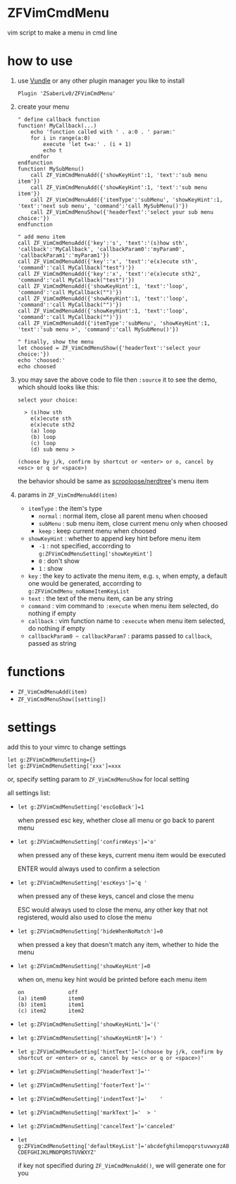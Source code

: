 # ZFVimCmdMenu

vim script to make a menu in cmd line

# how to use

1. use [Vundle](https://github.com/VundleVim/Vundle.vim) or any other plugin manager you like to install

    ```
    Plugin 'ZSaberLv0/ZFVimCmdMenu'
    ```

1. create your menu

    ```
    " define callback function
    function! MyCallback(...)
        echo 'function called with ' . a:0 . ' param:'
        for i in range(a:0)
            execute 'let t=a:' . (i + 1)
            echo t
        endfor
    endfunction
    function! MySubMenu()
        call ZF_VimCmdMenuAdd({'showKeyHint':1, 'text':'sub menu item'})
        call ZF_VimCmdMenuAdd({'showKeyHint':1, 'text':'sub menu item'})
        call ZF_VimCmdMenuAdd({'itemType':'subMenu', 'showKeyHint':1, 'text':'next sub menu', 'command':'call MySubMenu()'})
        call ZF_VimCmdMenuShow({'headerText':'select your sub menu choice:'})
    endfunction

    " add menu item
    call ZF_VimCmdMenuAdd({'key':'s', 'text':'(s)how sth', 'callback':'MyCallback', 'callbackParam0':'myParam0', 'callbackParam1':'myParam1'})
    call ZF_VimCmdMenuAdd({'key':'x', 'text':'e(x)ecute sth', 'command':'call MyCallback("test")'})
    call ZF_VimCmdMenuAdd({'key':'x', 'text':'e(x)ecute sth2', 'command':'call MyCallback("test")'})
    call ZF_VimCmdMenuAdd({'showKeyHint':1, 'text':'loop', 'command':'call MyCallback("")'})
    call ZF_VimCmdMenuAdd({'showKeyHint':1, 'text':'loop', 'command':'call MyCallback("")'})
    call ZF_VimCmdMenuAdd({'showKeyHint':1, 'text':'loop', 'command':'call MyCallback("")'})
    call ZF_VimCmdMenuAdd({'itemType':'subMenu', 'showKeyHint':1, 'text':'sub menu >', 'command':'call MySubMenu()'})

    " finally, show the menu
    let choosed = ZF_VimCmdMenuShow({'headerText':'select your choice:'})
    echo 'choosed:'
    echo choosed
    ```

1. you may save the above code to file then `:source` it to see the demo,
    which should looks like this:

    ```
    select your choice:

      > (s)how sth
        e(x)ecute sth
        e(x)ecute sth2
        (a) loop
        (b) loop
        (c) loop
        (d) sub menu >

    (choose by j/k, confirm by shortcut or <enter> or o, cancel by <esc> or q or <space>)
    ```

    the behavior should be same as [scrooloose/nerdtree](https://github.com/scrooloose/nerdtree)'s menu item

1. params in `ZF_VimCmdMenuAdd(item)`

    * `itemType` : the item's type
        * `normal` : normal item, close all parent menu when choosed
        * `subMenu` : sub menu item, close current menu only when choosed
        * `keep` : keep current menu when choosed
    * `showKeyHint` : whether to append key hint before menu item
        * `-1` : not specified, accorrding to `g:ZFVimCmdMenuSetting['showKeyHint']`
        * `0` : don't show
        * `1` : show
    * `key` : the key to activate the menu item, e.g. `s`,
        when empty, a default one would be generated,
        accorrding to `g:ZFVimCmdMenu_noNameItemKeyList`
    * `text` : the text of the menu item, can be any string
    * `command` : vim command to `:execute` when menu item selected, do nothing if empty
    * `callback` : vim function name to `:execute` when menu item selected, do nothing if empty
    * `callbackParam0 ~ callbackParam7` : params passed to `callback`, passed as string


# functions

* `ZF_VimCmdMenuAdd(item)`
* `ZF_VimCmdMenuShow([setting])`

# settings

add this to your vimrc to change settings

```
let g:ZFVimCmdMenuSetting={}
let g:ZFVimCmdMenuSetting['xxx']=xxx
```

or, specify setting param to `ZF_VimCmdMenuShow` for local setting

all settings list:

* `let g:ZFVimCmdMenuSetting['escGoBack']=1`

    when pressed esc key, whether close all menu or go back to parent menu

* `let g:ZFVimCmdMenuSetting['confirmKeys']='o'`

    when pressed any of these keys, current menu item would be executed

    ENTER would always used to confirm a selection

* `let g:ZFVimCmdMenuSetting['escKeys']='q '`

    when pressed any of these keys, cancel and close the menu

    ESC would always used to close the menu,
    any other key that not registered,
    would also used to close the menu

* `let g:ZFVimCmdMenuSetting['hideWhenNoMatch']=0`

    when pressed a key that doesn't match any item, whether to hide the menu

* `let g:ZFVimCmdMenuSetting['showKeyHint']=0`

    when on, menu key hint would be printed before each menu item

    ```
    on              off
    (a) item0       item0
    (b) item1       item1
    (c) item2       item2
    ```

* `let g:ZFVimCmdMenuSetting['showKeyHintL']='('`
* `let g:ZFVimCmdMenuSetting['showKeyHintR']=') '`
* `let g:ZFVimCmdMenuSetting['hintText']='(choose by j/k, confirm by shortcut or <enter> or o, cancel by <esc> or q or <space>)'`
* `let g:ZFVimCmdMenuSetting['headerText']=''`
* `let g:ZFVimCmdMenuSetting['footerText']=''`
* `let g:ZFVimCmdMenuSetting['indentText']='    '`
* `let g:ZFVimCmdMenuSetting['markText']='  > '`
* `let g:ZFVimCmdMenuSetting['cancelText']='canceled'`
* `let g:ZFVimCmdMenuSetting['defaultKeyList']='abcdefghilmnopqrstuvwxyzABCDEFGHIJKLMNOPQRSTUVWXYZ'`

    if key not specified during `ZF_VimCmdMenuAdd()`,
    we will generate one for you

